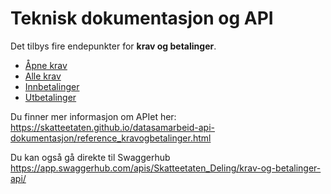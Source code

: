 # Teknisk dokumentasjon og API

Det tilbys fire endepunkter for **krav og betalinger**.

- [Åpne krav](/kravogbetalinger/endepunkter/aapne-krav)
- [Alle krav](/kravogbetalinger/endepunkter/alle-krav)
- [Innbetalinger](/kravogbetalinger/endepunkter/innbetalinger)
- [Utbetalinger](/kravogbetalinger/endepunkter/utbetalinger)

Du finner mer informasjon om APIet her: https://skatteetaten.github.io/datasamarbeid-api-dokumentasjon/reference_kravogbetalinger.html

Du kan også gå direkte til Swaggerhub
https://app.swaggerhub.com/apis/Skatteetaten_Deling/krav-og-betalinger-api/ 
